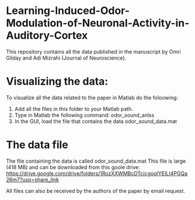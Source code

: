 # Learning-Induced-Odor-Modulation-of-Neuronal-Activity-in-Auditory-Cortex

This repository contains all the data published in the manuscript by Omri Gilday and Adi Mizrahi (Journal of Neuroscience). 

# Visualizing the data: 
To visualize all the data related to the paper in Matlab do the foloowing:
1. Add all the files in this folder to your Matlab path.
2. Type in Matlab the following command:  odor_sound_anlss
3. In the GUI, load the file that contains the data odor_sound_data.mat


# The data file 
The file containing the data is called odor_sound_data.mat 
This file is large (418 MB) and can be downloaded from this goole drive: 
https://drive.google.com/drive/folders/1RozXXWMBcDTcjcgoqIYEILI4PGQa26m7?usp=share_link

All files can also be received by the authors of the paper by email request.
